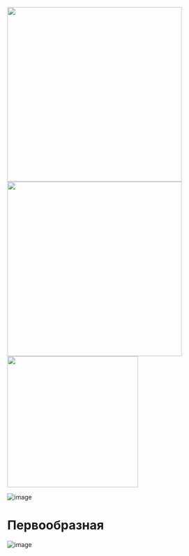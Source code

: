 <img src="https://user-images.githubusercontent.com/97444278/149924097-4c7bdda9-fd43-45f9-ba1f-eb4de48513e0.png" width="400"><img src="https://user-images.githubusercontent.com/97444278/149924109-1f8534c7-edfe-4850-83d4-46fd2e266082.png" width="400"><img src="https://user-images.githubusercontent.com/97444278/149924121-e6077ba1-da09-40fa-8cd8-d343e2bb8ce5.png" width="300">

![image](https://user-images.githubusercontent.com/70198995/165945158-476394f4-f009-4d74-a201-de68026ddde1.png)

# Первообразная
![image](https://user-images.githubusercontent.com/70198995/165945982-63360b11-0b44-457d-b81f-09aedbfd5f92.png)
